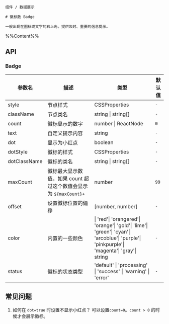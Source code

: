 `````
组件 / 数据展示

# 徽标数 Badge

一般出现在图标或文字的右上角。提供及时、重要的信息提示。
`````

%%Content%%

## API

### Badge

|参数名|描述|类型|默认值|
|---|---|---|---|
|style|节点样式|CSSProperties |`-`|
|className|节点类名|string \| string[] |`-`|
|count|徽标显示的数字|number \| ReactNode |`0`|
|text|自定义提示内容|string |`-`|
|dot|显示为小红点|boolean |`-`|
|dotStyle|徽标的样式|CSSProperties |`-`|
|dotClassName|徽标的类名|string \| string[] |`-`|
|maxCount|徽标最大显示数值，如果 count 超过这个数值会显示为 `${maxCount}+`|number |`99`|
|offset|设置徽标位置的偏移|[number, number] |`-`|
|color|内置的一些颜色|\| 'red'\| 'orangered'\| 'orange'\| 'gold'\| 'lime'\| 'green'\| 'cyan'\| 'arcoblue'\| 'purple'\| 'pinkpurple'\| 'magenta'\| 'gray'\| string |`-`|
|status|徽标的状态类型|'default' \| 'processing' \| 'success' \| 'warning' \| 'error' |`-`|

## 常见问题

1. 如何在 `dot=true` 时设置不显示小红点？
  可以设置`count=0`。`count > 0` 的时候才会展示徽标。
